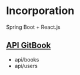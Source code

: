 # Incorporation
Spring Boot + React.js

## [API GitBook](https://app.gitbook.com/o/DAPAnz3B8fLXFHfs9328/s/gcP51LTCtnVWHJcynsr2/)
- api/books
- api/users
